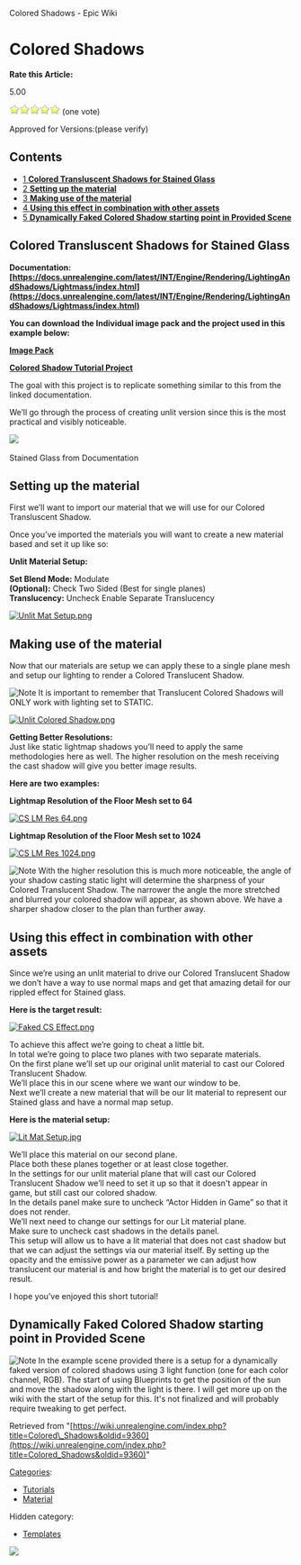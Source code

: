 Colored Shadows - Epic Wiki                    

Colored Shadows
===============

**Rate this Article:**

5.00

![](/extensions/VoteNY/images/star_on.gif)![](/extensions/VoteNY/images/star_on.gif)![](/extensions/VoteNY/images/star_on.gif)![](/extensions/VoteNY/images/star_on.gif)![](/extensions/VoteNY/images/star_on.gif) (one vote)

Approved for Versions:(please verify)

Contents
--------

*   [1 **Colored Transluscent Shadows for Stained Glass**](#Colored_Transluscent_Shadows_for_Stained_Glass)
*   [2 **Setting up the material**](#Setting_up_the_material)
*   [3 **Making use of the material**](#Making_use_of_the_material)
*   [4 **Using this effect in combination with other assets**](#Using_this_effect_in_combination_with_other_assets)
*   [5 **Dynamically Faked Colored Shadow starting point in Provided Scene**](#Dynamically_Faked_Colored_Shadow_starting_point_in_Provided_Scene)

**Colored Transluscent Shadows for Stained Glass**
--------------------------------------------------

  

  
**Documentation:** **[https://docs.unrealengine.com/latest/INT/Engine/Rendering/LightingAndShadows/Lightmass/index.html](https://docs.unrealengine.com/latest/INT/Engine/Rendering/LightingAndShadows/Lightmass/index.html)**

  
**You can download the Individual image pack and the project used in this example below:**

**[Image Pack](https://www.dropbox.com/s/hg3slkvnf8gxmr6/StainedGlass_Source_Images.zip?dl=0)**

[**Colored Shadow Tutorial Project**](https://www.dropbox.com/s/fdqk2ah8t22rdym/StainedGlassTutorial.zip?dl=0)  

  
The goal with this project is to replicate something similar to this from the linked documentation.  

We’ll go through the process of creating unlit version since this is the most practical and visibly noticeable.  

[![](https://d26ilriwvtzlb.cloudfront.net/0/04/Stained_Glass.png)](/File:Stained_Glass.png)

Stained Glass from Documentation

  

**Setting up the material**
---------------------------

First we’ll want to import our material that we will use for our Colored Transluscent Shadow.

Once you’ve imported the materials you will want to create a new material based and set it up like so:  

  
**Unlit Material Setup:**

  
**Set Blend Mode:** Modulate  
**(Optional):** Check Two Sided (Best for single planes)  
**Translucency:** Uncheck Enable Separate Translucency

  

[![Unlit Mat Setup.png](https://d26ilriwvtzlb.cloudfront.net/4/48/Unlit_Mat_Setup.png)](/File:Unlit_Mat_Setup.png)

  

**Making use of the material**
------------------------------

Now that our materials are setup we can apply these to a single plane mesh and setup our lighting to render a Colored Translucent Shadow.  

![Note](https://d26ilriwvtzlb.cloudfront.net/b/b3/Icon_template_warning1.png) It is important to remember that Translucent Colored Shadows will ONLY work with lighting set to STATIC.

  

[![Unlit Colored Shadow.png](https://d26ilriwvtzlb.cloudfront.net/5/53/Unlit_Colored_Shadow.png)](/File:Unlit_Colored_Shadow.png)

  

**Getting Better Resolutions:**  
Just like static lightmap shadows you’ll need to apply the same methodologies here as well. The higher resolution on the mesh receiving the cast shadow will give you better image results.  

**Here are two examples:**  

**Lightmap Resolution of the Floor Mesh set to 64**

  

[![CS LM Res 64.png](https://d26ilriwvtzlb.cloudfront.net/5/5f/CS_LM_Res_64.png)](/File:CS_LM_Res_64.png)

  

**Lightmap Resolution of the Floor Mesh set to 1024**

  

[![CS LM Res 1024.png](https://d26ilriwvtzlb.cloudfront.net/9/93/CS_LM_Res_1024.png)](/File:CS_LM_Res_1024.png)

  

![Note](https://d26ilriwvtzlb.cloudfront.net/a/a5/Icon_template_note1.png) With the higher resolution this is much more noticeable, the angle of your shadow casting static light will determine the sharpness of your Colored Translucent Shadow. The narrower the angle the more stretched and blurred your colored shadow will appear, as shown above. We have a sharper shadow closer to the plan than further away.

  

**Using this effect in combination with other assets**
------------------------------------------------------

  
Since we’re using an unlit material to drive our Colored Translucent Shadow we don’t have a way to use normal maps and get that amazing detail for our rippled effect for Stained glass.  

**Here is the target result:**

  

[![Faked CS Effect.png](https://d26ilriwvtzlb.cloudfront.net/2/28/Faked_CS_Effect.png)](/File:Faked_CS_Effect.png)

  

To achieve this affect we’re going to cheat a little bit.  
In total we’re going to place two planes with two separate materials.  
On the first plane we’ll set up our original unlit material to cast our Colored Translucent Shadow.  
We’ll place this in our scene where we want our window to be.  
Next we’ll create a new material that will be our lit material to represent our Stained glass and have a normal map setup.  

**Here is the material setup:**

  

[![Lit Mat Setup.jpg](https://d26ilriwvtzlb.cloudfront.net/9/9c/Lit_Mat_Setup.jpg)](/File:Lit_Mat_Setup.jpg)

  

We’ll place this material on our second plane.  
Place both these planes together or at least close together.  
In the settings for our unlit material plane that will cast our Colored Translucent Shadow we’ll need to set it up so that it doesn't appear in game, but still cast our colored shadow.  
In the details panel make sure to uncheck “Actor Hidden in Game” so that it does not render.  
We’ll next need to change our settings for our Lit material plane.  
Make sure to uncheck cast shadows in the details panel.  
This setup will allow us to have a lit material that does not cast shadow but that we can adjust the settings via our material itself. By setting up the opacity and the emissive power as a parameter we can adjust how translucent our material is and how bright the material is to get our desired result.

  

  
I hope you’ve enjoyed this short tutorial!

**Dynamically Faked Colored Shadow starting point in Provided Scene**
---------------------------------------------------------------------

![Note](https://d26ilriwvtzlb.cloudfront.net/a/a5/Icon_template_note1.png) In the example scene provided there is a setup for a dynamically faked version of colored shadows using 3 light function (one for each color channel, RGB). The start of using Blueprints to get the position of the sun and move the shadow along with the light is there. I will get more up on the wiki with the start of the setup for this. It's not finalized and will probably require tweaking to get perfect.

Retrieved from "[https://wiki.unrealengine.com/index.php?title=Colored\_Shadows&oldid=9360](https://wiki.unrealengine.com/index.php?title=Colored_Shadows&oldid=9360)"

[Categories](/Special:Categories "Special:Categories"):

*   [Tutorials](/Category:Tutorials "Category:Tutorials")
*   [Material](/Category:Material "Category:Material")

Hidden category:

*   [Templates](/Category:Templates "Category:Templates")

  ![](https://tracking.unrealengine.com/track.png)